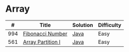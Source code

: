 Array
========

| # | Title | Solution | Difficulty |
|---| ----- | -------- | ---------- |
|994|[Fibonacci Number](https://leetcode.com/problems/fibonacci-number/)|[Java](src/easy/FibonacciNumber.java)|Easy|
|561|[Array Partition I](https://leetcode.com/problems/array-partition-i/)|[Java](src/easy/ArrayPartitionI.java)|Easy|
